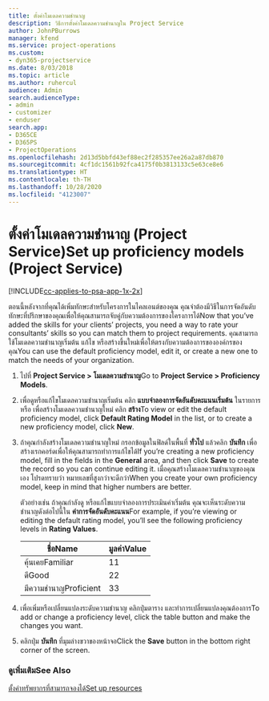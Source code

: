 ```yaml
---
title: ตั้งค่าโมเดลความชำนาญ
description: วิธีการตั้งค่าโมเดลความชำนาญใน Project Service
author: JohnPBurrows
manager: kfend
ms.service: project-operations
ms.custom:
- dyn365-projectservice
ms.date: 8/03/2018
ms.topic: article
ms.author: ruhercul
audience: Admin
search.audienceType:
- admin
- customizer
- enduser
search.app:
- D365CE
- D365PS
- ProjectOperations
ms.openlocfilehash: 2d13d5bbfd43ef88ec2f285357ee26a2a87db870
ms.sourcegitcommit: 4cf1dc1561b92fca4175f0b3813133c5e63ce8e6
ms.translationtype: HT
ms.contentlocale: th-TH
ms.lasthandoff: 10/28/2020
ms.locfileid: "4123007"
---
```

# <a name="set-up-proficiency-models-project-service"></a><span data-ttu-id="e6d4a-103">ตั้งค่าโมเดลความชำนาญ (Project Service)</span><span class="sxs-lookup"><span data-stu-id="e6d4a-103">Set up proficiency models (Project Service)</span></span>

[!INCLUDE[cc-applies-to-psa-app-1x-2x](../includes/cc-applies-to-psa-app-1x-2x.md)]

<span data-ttu-id="e6d4a-104">ตอนนี้หลังจากที่คุณได้เพิ่มทักษะสำหรับโครงการในไคลเอนต์ของคุณ คุณจำต้องมีวิธีในการจัดอันดับทักษะที่ปรึกษาของคุณเพื่อให้คุณสามารถจับคู่กับความต้องการของโครงการได้</span><span class="sxs-lookup"><span data-stu-id="e6d4a-104">Now that you’ve added the skills for your clients’ projects, you need a way to rate your consultants’ skills so you can match them to project requirements.</span></span> <span data-ttu-id="e6d4a-105">คุณสามารถใช้โมเดลความชำนาญเริ่มต้น แก้ไข หรือสร้างขึ้นใหม่เพื่อให้ตรงกับความต้องการขององค์กรของคุณ</span><span class="sxs-lookup"><span data-stu-id="e6d4a-105">You can use the default proficiency model, edit it, or create a new one to match the needs of your organization.</span></span>  
  
1.  <span data-ttu-id="e6d4a-106">ไปที่ **Project Service > โมเดลความชำนาญ**</span><span class="sxs-lookup"><span data-stu-id="e6d4a-106">Go to **Project Service > Proficiency Models**.</span></span>  
  
2.  <span data-ttu-id="e6d4a-107">เพื่อดูหรือแก้ไขโมเดลความชำนาญเริ่มต้น คลิก **แบบจำลองการจัดอันดับคะแนนเริ่มต้น** ในรายการ หรือ เพื่อสร้างโมเดลความชำนาญใหม่ คลิก **สร้าง**</span><span class="sxs-lookup"><span data-stu-id="e6d4a-107">To view or edit the default proficiency model, click **Default Rating Model** in the list, or to create a new proficiency model, click **New**.</span></span>  
  
3.  <span data-ttu-id="e6d4a-108">ถ้าคุณกำลังสร้างโมเดลความชำนาญใหม่ กรอกข้อมูลในฟิลด์ในพื้นที่ **ทั่วไป** แล้วคลิก **บันทึก** เพื่อสร้างเรกคอร์ดเพื่อให้คุณสามารถทำการแก้ไขได้</span><span class="sxs-lookup"><span data-stu-id="e6d4a-108">If you’re creating a new proficiency model, fill in the fields in the **General** area, and then click **Save** to create the record so you can continue editing it.</span></span> <span data-ttu-id="e6d4a-109">เมื่อคุณสร้างโมเดลความชำนาญของคุณเอง โปรดทราบว่า หมายเลขที่สูงกว่าจะดีกว่า</span><span class="sxs-lookup"><span data-stu-id="e6d4a-109">When you create your own proficiency model, keep in mind that higher numbers are better.</span></span>  
  
     <span data-ttu-id="e6d4a-110">ตัวอย่างเช่น ถ้าคุณกำลังดู หรือแก้ไขแบบจำลองการประเมินค่าเริ่มต้น คุณจะเห็นระดับความชำนาญดังต่อไปนี้ใน **ค่าการจัดอันดับคะแนน**</span><span class="sxs-lookup"><span data-stu-id="e6d4a-110">For example, if you’re viewing or editing the default rating model, you’ll see the following proficiency levels in **Rating Values**.</span></span>  
  
    |<span data-ttu-id="e6d4a-111">ชื่อ</span><span class="sxs-lookup"><span data-stu-id="e6d4a-111">Name</span></span>|<span data-ttu-id="e6d4a-112">มูลค่า</span><span class="sxs-lookup"><span data-stu-id="e6d4a-112">Value</span></span>|  
    |----------|-----------|  
    |<span data-ttu-id="e6d4a-113">คุ้นเคย</span><span class="sxs-lookup"><span data-stu-id="e6d4a-113">Familiar</span></span>|<span data-ttu-id="e6d4a-114">1</span><span class="sxs-lookup"><span data-stu-id="e6d4a-114">1</span></span>|  
    |<span data-ttu-id="e6d4a-115">ดี</span><span class="sxs-lookup"><span data-stu-id="e6d4a-115">Good</span></span>|<span data-ttu-id="e6d4a-116">2</span><span class="sxs-lookup"><span data-stu-id="e6d4a-116">2</span></span>|  
    |<span data-ttu-id="e6d4a-117">มีความชำนาญ</span><span class="sxs-lookup"><span data-stu-id="e6d4a-117">Proficient</span></span>|<span data-ttu-id="e6d4a-118">3</span><span class="sxs-lookup"><span data-stu-id="e6d4a-118">3</span></span>|  
  
4.  <span data-ttu-id="e6d4a-119">เพื่อเพิ่มหรือเปลี่ยนแปลงระดับความชำนาญ คลิกปุ่มตาราง และทำการเปลี่ยนแปลงคุณต้องการ</span><span class="sxs-lookup"><span data-stu-id="e6d4a-119">To add or change a proficiency level, click the table button and make the changes you want.</span></span>  
  
5.  <span data-ttu-id="e6d4a-120">คลิกปุ่ม **บันทึก** ที่มุมล่างขวาของหน้าจอ</span><span class="sxs-lookup"><span data-stu-id="e6d4a-120">Click the **Save** button in the bottom right corner of the screen.</span></span>  
  
### <a name="see-also"></a><span data-ttu-id="e6d4a-121">ดูเพิ่มเติม</span><span class="sxs-lookup"><span data-stu-id="e6d4a-121">See Also</span></span>  
 [<span data-ttu-id="e6d4a-122">ตั้งค่าทรัพยากรที่สามารถจองได้</span><span class="sxs-lookup"><span data-stu-id="e6d4a-122">Set up resources</span></span>](../psa/set-up-resources.md)

